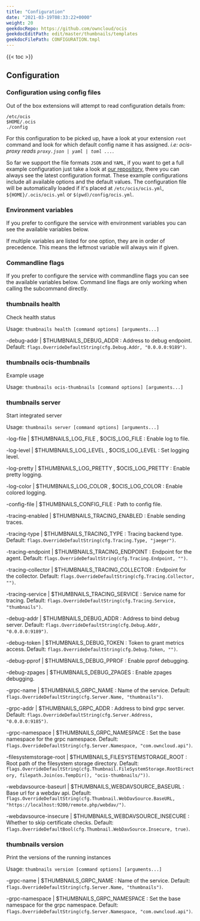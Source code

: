 ```yaml
---
title: "Configuration"
date: "2021-03-19T08:33:22+0000"
weight: 20
geekdocRepo: https://github.com/owncloud/ocis
geekdocEditPath: edit/master/thumbnails/templates
geekdocFilePath: CONFIGURATION.tmpl
---
```


{{< toc >}}

## Configuration

### Configuration using config files

Out of the box extensions will attempt to read configuration details from:

```console
/etc/ocis
$HOME/.ocis
./config
```

For this configuration to be picked up, have a look at your extension `root` command and look for which default config name it has assigned. *i.e: ocis-proxy reads `proxy.json | yaml | toml ...`*.

So far we support the file formats `JSON` and `YAML`, if you want to get a full example configuration just take a look at [our repository](https://github.com/owncloud/ocis/tree/master/thumbnails/config), there you can always see the latest configuration format. These example configurations include all available options and the default values. The configuration file will be automatically loaded if it's placed at `/etc/ocis/ocis.yml`, `${HOME}/.ocis/ocis.yml` or `$(pwd)/config/ocis.yml`.

### Environment variables

If you prefer to configure the service with environment variables you can see the available variables below.

If multiple variables are listed for one option, they are in order of precedence. This means the leftmost variable will always win if given.

### Commandline flags

If you prefer to configure the service with commandline flags you can see the available variables below. Command line flags are only working when calling the subcommand directly.

### thumbnails health

Check health status

Usage: `thumbnails health [command options] [arguments...]`

-debug-addr |  $THUMBNAILS_DEBUG_ADDR
: Address to debug endpoint. Default: `flags.OverrideDefaultString(cfg.Debug.Addr, "0.0.0.0:9189")`.

### thumbnails ocis-thumbnails

Example usage

Usage: `thumbnails ocis-thumbnails [command options] [arguments...]`

### thumbnails server

Start integrated server

Usage: `thumbnails server [command options] [arguments...]`

-log-file |  $THUMBNAILS_LOG_FILE , $OCIS_LOG_FILE
: Enable log to file.

-log-level |  $THUMBNAILS_LOG_LEVEL , $OCIS_LOG_LEVEL
: Set logging level.

-log-pretty |  $THUMBNAILS_LOG_PRETTY , $OCIS_LOG_PRETTY
: Enable pretty logging.

-log-color |  $THUMBNAILS_LOG_COLOR , $OCIS_LOG_COLOR
: Enable colored logging.

-config-file |  $THUMBNAILS_CONFIG_FILE
: Path to config file.

-tracing-enabled |  $THUMBNAILS_TRACING_ENABLED
: Enable sending traces.

-tracing-type |  $THUMBNAILS_TRACING_TYPE
: Tracing backend type. Default: `flags.OverrideDefaultString(cfg.Tracing.Type, "jaeger")`.

-tracing-endpoint |  $THUMBNAILS_TRACING_ENDPOINT
: Endpoint for the agent. Default: `flags.OverrideDefaultString(cfg.Tracing.Endpoint, "")`.

-tracing-collector |  $THUMBNAILS_TRACING_COLLECTOR
: Endpoint for the collector. Default: `flags.OverrideDefaultString(cfg.Tracing.Collector, "")`.

-tracing-service |  $THUMBNAILS_TRACING_SERVICE
: Service name for tracing. Default: `flags.OverrideDefaultString(cfg.Tracing.Service, "thumbnails")`.

-debug-addr |  $THUMBNAILS_DEBUG_ADDR
: Address to bind debug server. Default: `flags.OverrideDefaultString(cfg.Debug.Addr, "0.0.0.0:9189")`.

-debug-token |  $THUMBNAILS_DEBUG_TOKEN
: Token to grant metrics access. Default: `flags.OverrideDefaultString(cfg.Debug.Token, "")`.

-debug-pprof |  $THUMBNAILS_DEBUG_PPROF
: Enable pprof debugging.

-debug-zpages |  $THUMBNAILS_DEBUG_ZPAGES
: Enable zpages debugging.

-grpc-name |  $THUMBNAILS_GRPC_NAME
: Name of the service. Default: `flags.OverrideDefaultString(cfg.Server.Name, "thumbnails")`.

-grpc-addr |  $THUMBNAILS_GRPC_ADDR
: Address to bind grpc server. Default: `flags.OverrideDefaultString(cfg.Server.Address, "0.0.0.0:9185")`.

-grpc-namespace |  $THUMBNAILS_GRPC_NAMESPACE
: Set the base namespace for the grpc namespace. Default: `flags.OverrideDefaultString(cfg.Server.Namespace, "com.owncloud.api")`.

-filesystemstorage-root |  $THUMBNAILS_FILESYSTEMSTORAGE_ROOT
: Root path of the filesystem storage directory. Default: `flags.OverrideDefaultString(cfg.Thumbnail.FileSystemStorage.RootDirectory, filepath.Join(os.TempDir(), "ocis-thumbnails/"))`.

-webdavsource-baseurl |  $THUMBNAILS_WEBDAVSOURCE_BASEURL
: Base url for a webdav api. Default: `flags.OverrideDefaultString(cfg.Thumbnail.WebDavSource.BaseURL, "https://localhost:9200/remote.php/webdav/")`.

-webdavsource-insecure |  $THUMBNAILS_WEBDAVSOURCE_INSECURE
: Whether to skip certificate checks. Default: `flags.OverrideDefaultBool(cfg.Thumbnail.WebDavSource.Insecure, true)`.

### thumbnails version

Print the versions of the running instances

Usage: `thumbnails version [command options] [arguments...]`

-grpc-name |  $THUMBNAILS_GRPC_NAME
: Name of the service. Default: `flags.OverrideDefaultString(cfg.Server.Name, "thumbnails")`.

-grpc-namespace |  $THUMBNAILS_GRPC_NAMESPACE
: Set the base namespace for the grpc namespace. Default: `flags.OverrideDefaultString(cfg.Server.Namespace, "com.owncloud.api")`.

